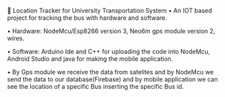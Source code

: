 🔰 Location Tracker for University Transportation System
• An IOT based project for tracking the bus with hardware and software.

• Hardware: NodeMcu/Esp8266 version 3, Neo6m gps module version 2, wires.

• Software: Arduino Ide and C++ for uploading the code into NodeMcu, Android Studio and java
for making the mobile application.

• By Gps module we receive the data from satelites and by NodeMcu we send the data to our database(Firebase) and by mobile application we can see the location of a specific Bus inserting
the specific Bus id.


